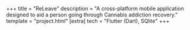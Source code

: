 +++
title = "ReLeave"
description = "A cross-platform mobile application designed to aid a person going through Cannabis addiction recovery."
template = "project.html"
[extra]
tech = "Flutter (Dart), SQlite"
+++